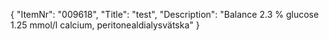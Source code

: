 {
  "ItemNr": "009618",
  "Title": "test",
  "Description": "Balance 2.3 % glucose 1.25 mmol/l calcium, peritonealdialysvätska"
}